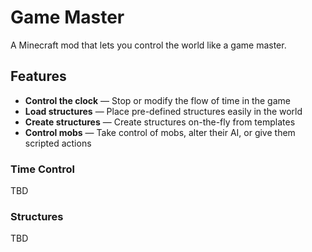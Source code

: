# Game Master

A Minecraft mod that lets you control the world like a game master.

## Features

* **Control the clock** &mdash; Stop or modify the flow of time in the game
* **Load structures** &mdash; Place pre-defined structures easily in the world
* **Create structures** &mdash; Create structures on-the-fly from templates
* **Control mobs** &mdash; Take control of mobs, alter their AI, or give them scripted actions

### Time Control

TBD

### Structures

TBD
